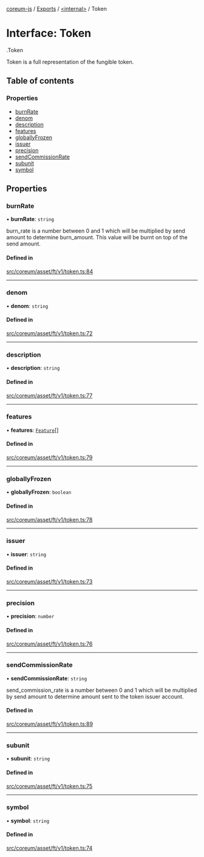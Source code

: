 [coreum-js](../README.md) / [Exports](../modules.md) / [<internal\>](../modules/internal_.md) / Token

# Interface: Token

[<internal>](../modules/internal_.md).Token

Token is a full representation of the fungible token.

## Table of contents

### Properties

- [burnRate](internal_.Token.md#burnrate)
- [denom](internal_.Token.md#denom)
- [description](internal_.Token.md#description)
- [features](internal_.Token.md#features)
- [globallyFrozen](internal_.Token.md#globallyfrozen)
- [issuer](internal_.Token.md#issuer)
- [precision](internal_.Token.md#precision)
- [sendCommissionRate](internal_.Token.md#sendcommissionrate)
- [subunit](internal_.Token.md#subunit)
- [symbol](internal_.Token.md#symbol)

## Properties

### burnRate

• **burnRate**: `string`

burn_rate is a number between 0 and 1 which will be multiplied by send amount to determine
burn_amount. This value will be burnt on top of the send amount.

#### Defined in

[src/coreum/asset/ft/v1/token.ts:84](https://github.com/CooperFoundation/coreum-js/blob/e00873a/src/coreum/asset/ft/v1/token.ts#L84)

___

### denom

• **denom**: `string`

#### Defined in

[src/coreum/asset/ft/v1/token.ts:72](https://github.com/CooperFoundation/coreum-js/blob/e00873a/src/coreum/asset/ft/v1/token.ts#L72)

___

### description

• **description**: `string`

#### Defined in

[src/coreum/asset/ft/v1/token.ts:77](https://github.com/CooperFoundation/coreum-js/blob/e00873a/src/coreum/asset/ft/v1/token.ts#L77)

___

### features

• **features**: [`Feature`](../enums/internal_.Feature.md)[]

#### Defined in

[src/coreum/asset/ft/v1/token.ts:79](https://github.com/CooperFoundation/coreum-js/blob/e00873a/src/coreum/asset/ft/v1/token.ts#L79)

___

### globallyFrozen

• **globallyFrozen**: `boolean`

#### Defined in

[src/coreum/asset/ft/v1/token.ts:78](https://github.com/CooperFoundation/coreum-js/blob/e00873a/src/coreum/asset/ft/v1/token.ts#L78)

___

### issuer

• **issuer**: `string`

#### Defined in

[src/coreum/asset/ft/v1/token.ts:73](https://github.com/CooperFoundation/coreum-js/blob/e00873a/src/coreum/asset/ft/v1/token.ts#L73)

___

### precision

• **precision**: `number`

#### Defined in

[src/coreum/asset/ft/v1/token.ts:76](https://github.com/CooperFoundation/coreum-js/blob/e00873a/src/coreum/asset/ft/v1/token.ts#L76)

___

### sendCommissionRate

• **sendCommissionRate**: `string`

send_commission_rate is a number between 0 and 1 which will be multiplied by send amount to determine
amount sent to the token issuer account.

#### Defined in

[src/coreum/asset/ft/v1/token.ts:89](https://github.com/CooperFoundation/coreum-js/blob/e00873a/src/coreum/asset/ft/v1/token.ts#L89)

___

### subunit

• **subunit**: `string`

#### Defined in

[src/coreum/asset/ft/v1/token.ts:75](https://github.com/CooperFoundation/coreum-js/blob/e00873a/src/coreum/asset/ft/v1/token.ts#L75)

___

### symbol

• **symbol**: `string`

#### Defined in

[src/coreum/asset/ft/v1/token.ts:74](https://github.com/CooperFoundation/coreum-js/blob/e00873a/src/coreum/asset/ft/v1/token.ts#L74)
